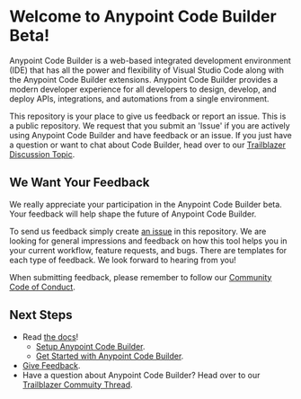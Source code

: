 # Welcome to Anypoint Code Builder Beta!

Anypoint Code Builder is a web-based integrated development environment (IDE) that has all the power and flexibility of Visual Studio Code along with the Anypoint Code Builder extensions. Anypoint Code Builder provides a modern developer experience for all developers to design, develop, and deploy APIs, integrations, and automations from a single environment.

This repository is your place to give us feedback or report an issue. This is a public repository. We request that you submit an 'Issue' if you are actively using Anypoint Code Builder and have feedback or an issue. If you just have a question or want to chat about Code Builder, head over to our [Trailblazer Discussion Topic](https://trailhead.salesforce.com/trailblazer-community/topics/mulesoftanypointcodebuilder?sort=LAST_MODIFIED_DATE_DESC).

## We Want Your Feedback

We really appreciate your participation in the Anypoint Code Builder beta. Your feedback will help shape the future of Anypoint Code Builder.

To send us feedback simply create [an issue](https://github.com/forcedotcom/try-acb-feedback/issues) in this repository. We are looking for general impressions and feedback on how this tool helps you in your current workflow, feature requests, and bugs. There are templates for each type of feedback. We look forward to hearing from you!

When submitting feedback, please remember to follow our [Community Code of Conduct](CODE_OF_CONDUCT.adoc).

## Next Steps

* Read [the docs](https://beta.docs.mulesoft.com/beta-code-builder/anypoint-code-builder/)!
    * [Setup Anypoint Code Builder](https://beta.docs.mulesoft.com/beta-code-builder/anypoint-code-builder/setup).
    * [Get Started with Anypoint Code Builder](https://beta.docs.mulesoft.com/beta-code-builder/anypoint-code-builder/get-started).
* [Give Feedback](https://github.com/forcedotcom/try-acb-feedback/issues).
* Have a question about Anypoint Code Builder? Head over to our [Trailblazer Commuity Thread](https://trailhead.salesforce.com/trailblazer-community/topics/mulesoftanypointcodebuilder?sort=LAST_MODIFIED_DATE_DESC).
